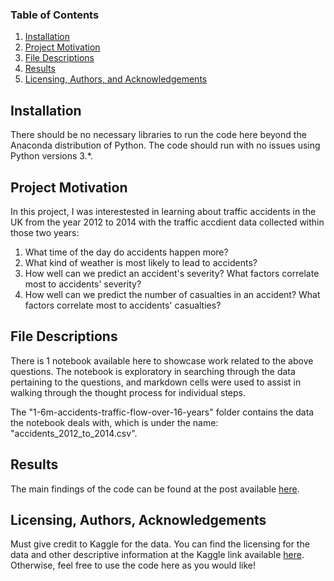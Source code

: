 
### Table of Contents

1. [Installation](#installation)
2. [Project Motivation](#motivation)
3. [File Descriptions](#files)
4. [Results](#results)
5. [Licensing, Authors, and Acknowledgements](#licensing)

## Installation <a name="installation"></a>

There should be no necessary libraries to run the code here beyond the Anaconda distribution of Python.  The code should run with no issues using Python versions 3.*.

## Project Motivation<a name="motivation"></a>

In this project, I was interestested in learning about traffic accidents in the UK from the year 2012 to 2014 with the traffic accdient data collected within those two years:

1. What time of the day do accidents happen more?
2. What kind of weather is most likely to lead to accidents?
3. How well can we predict an accident's severity? What factors correlate most to accidents' severity?
4. How well can we predict the number of casualties in an accident? What factors correlate most to accidents' casualties?

## File Descriptions <a name="files"></a>

There is 1 notebook available here to showcase work related to the above questions.  The notebook is exploratory in searching through the data pertaining to the questions, and markdown cells were used to assist in walking through the thought process for individual steps.  

The "1-6m-accidents-traffic-flow-over-16-years" folder contains the data the notebook deals with, which is under the name: "accidents_2012_to_2014.csv".

## Results<a name="results"></a>

The main findings of the code can be found at the post available [here](https://medium.com/@josh_2774/how-do-you-become-a-developer-5ef1c1c68711).

## Licensing, Authors, Acknowledgements<a name="licensing"></a>

Must give credit to Kaggle for the data.  You can find the licensing for the data and other descriptive information at the Kaggle link available [here](https://www.kaggle.com/daveianhickey/2000-16-traffic-flow-england-scotland-wales).  Otherwise, feel free to use the code here as you would like! 

